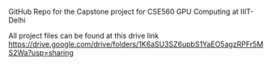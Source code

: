 GitHub Repo for the Capstone project for CSE560 GPU Computing at IIIT-Delhi

All project files can be found at this drive link
https://drive.google.com/drive/folders/1K6aSU3SZ6upbS1YaEO5agzRPFr5MS2Wa?usp=sharing
